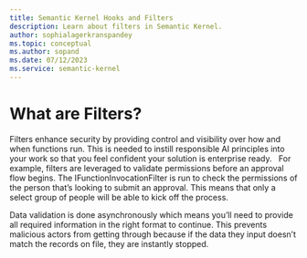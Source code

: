 ```yaml
---
title: Semantic Kernel Hooks and Filters
description: Learn about filters in Semantic Kernel.
author: sophialagerkranspandey
ms.topic: conceptual
ms.author: sopand
ms.date: 07/12/2023
ms.service: semantic-kernel
---
```


# What are Filters?

Filters enhance security by providing control and visibility over how and when functions run. This is needed to instill responsible AI principles into your work so that you feel confident your solution is enterprise ready.
 
For example, filters are leveraged to validate permissions before an approval flow begins. The IFunctionInvocationFilter is run to check the permissions of the person that’s looking to submit an approval. This means that only a select group of people will be able to kick off the process.
 


Data validation is done asynchronously which means you’ll need to provide all required information in the right format to continue. This prevents malicious actors from getting through because if the data they input doesn’t match the records on file, they are instantly stopped.